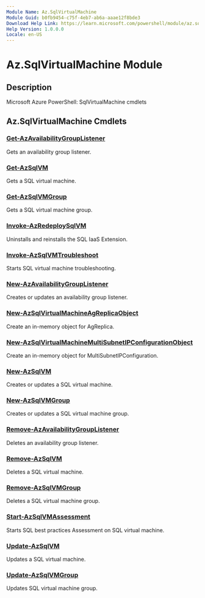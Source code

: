 ```yaml
---
Module Name: Az.SqlVirtualMachine
Module Guid: b0fb9454-c75f-4eb7-ab6a-aaae12f8bde3
Download Help Link: https://learn.microsoft.com/powershell/module/az.sqlvirtualmachine
Help Version: 1.0.0.0
Locale: en-US
---
```


# Az.SqlVirtualMachine Module
## Description
Microsoft Azure PowerShell: SqlVirtualMachine cmdlets

## Az.SqlVirtualMachine Cmdlets
### [Get-AzAvailabilityGroupListener](Get-AzAvailabilityGroupListener.md)
Gets an availability group listener.

### [Get-AzSqlVM](Get-AzSqlVM.md)
Gets a SQL virtual machine.

### [Get-AzSqlVMGroup](Get-AzSqlVMGroup.md)
Gets a SQL virtual machine group.

### [Invoke-AzRedeploySqlVM](Invoke-AzRedeploySqlVM.md)
Uninstalls and reinstalls the SQL IaaS Extension.

### [Invoke-AzSqlVMTroubleshoot](Invoke-AzSqlVMTroubleshoot.md)
Starts SQL virtual machine troubleshooting.

### [New-AzAvailabilityGroupListener](New-AzAvailabilityGroupListener.md)
Creates or updates an availability group listener.

### [New-AzSqlVirtualMachineAgReplicaObject](New-AzSqlVirtualMachineAgReplicaObject.md)
Create an in-memory object for AgReplica.

### [New-AzSqlVirtualMachineMultiSubnetIPConfigurationObject](New-AzSqlVirtualMachineMultiSubnetIPConfigurationObject.md)
Create an in-memory object for MultiSubnetIPConfiguration.

### [New-AzSqlVM](New-AzSqlVM.md)
Creates or updates a SQL virtual machine.

### [New-AzSqlVMGroup](New-AzSqlVMGroup.md)
Creates or updates a SQL virtual machine group.

### [Remove-AzAvailabilityGroupListener](Remove-AzAvailabilityGroupListener.md)
Deletes an availability group listener.

### [Remove-AzSqlVM](Remove-AzSqlVM.md)
Deletes a SQL virtual machine.

### [Remove-AzSqlVMGroup](Remove-AzSqlVMGroup.md)
Deletes a SQL virtual machine group.

### [Start-AzSqlVMAssessment](Start-AzSqlVMAssessment.md)
Starts SQL best practices Assessment on SQL virtual machine.

### [Update-AzSqlVM](Update-AzSqlVM.md)
Updates a SQL virtual machine.

### [Update-AzSqlVMGroup](Update-AzSqlVMGroup.md)
Updates SQL virtual machine group.

